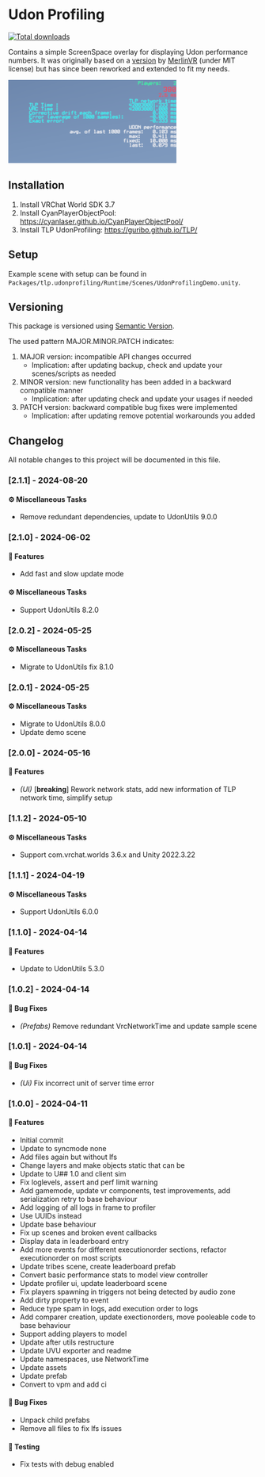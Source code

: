 # Udon Profiling

[![Total downloads](https://img.shields.io/github/downloads/Guribo/UdonProfiling/total?style=flat-square&logo=appveyor)](https://github.com/Guribo/UdonProfiling/releases)

Contains a simple ScreenSpace overlay for displaying Udon performance numbers.
It was originally based on a [version](https://gist.github.com/MerlinVR/2da80b29361588ddb556fd8d3f3f47b5) by [MerlinVR](https://github.com/merlinvr) (under MIT license) but has since been reworked and extended to fit my needs.

![Preview](.Readme/Preview.gif)

## Installation

1. Install VRChat World SDK 3.7
2. Install CyanPlayerObjectPool: https://cyanlaser.github.io/CyanPlayerObjectPool/
3. Install TLP UdonProfiling: https://guribo.github.io/TLP/

## Setup

Example scene with setup can be found in `Packages/tlp.udonprofiling/Runtime/Scenes/UdonProfilingDemo.unity`.
 
## Versioning

This package is versioned using [Semantic Version](https://semver.org/).

The used pattern MAJOR.MINOR.PATCH indicates: 

1. MAJOR version: incompatible API changes occurred
   - Implication: after updating backup, check and update your scenes/scripts as needed
2. MINOR version: new functionality has been added in a backward compatible manner
   - Implication: after updating check and update your usages if needed
3. PATCH version: backward compatible bug fixes were implemented
   - Implication: after updating remove potential workarounds you added

## Changelog

All notable changes to this project will be documented in this file.

### [2.1.1] - 2024-08-20

#### ⚙️ Miscellaneous Tasks

- Remove redundant dependencies, update to UdonUtils 9.0.0

### [2.1.0] - 2024-06-02

#### 🚀 Features

- Add fast and slow update mode

#### ⚙️ Miscellaneous Tasks

- Support UdonUtils 8.2.0

### [2.0.2] - 2024-05-25

#### ⚙️ Miscellaneous Tasks

- Migrate to UdonUtils fix 8.1.0

### [2.0.1] - 2024-05-25

#### ⚙️ Miscellaneous Tasks

- Migrate to UdonUtils 8.0.0
- Update demo scene

### [2.0.0] - 2024-05-16

#### 🚀 Features

- *(UI)* [**breaking**] Rework network stats, add new information of TLP network time, simplify setup

### [1.1.2] - 2024-05-10

#### ⚙️ Miscellaneous Tasks

- Support com.vrchat.worlds 3.6.x and Unity 2022.3.22

### [1.1.1] - 2024-04-19

#### ⚙️ Miscellaneous Tasks

- Support UdonUtils 6.0.0

### [1.1.0] - 2024-04-14

#### 🚀 Features

- Update to UdonUtils 5.3.0

### [1.0.2] - 2024-04-14

#### 🐛 Bug Fixes

- *(Prefabs)* Remove redundant VrcNetworkTime and update sample scene

### [1.0.1] - 2024-04-14

#### 🐛 Bug Fixes

- *(Ui)* Fix incorrect unit of server time error

### [1.0.0] - 2024-04-11

#### 🚀 Features

- Initial commit
- Update to syncmode none
- Add files again but without lfs
- Change layers and make objects static that can be
- Update to U## 1.0 and client sim
- Fix loglevels, assert and perf limit warning
- Add gamemode, update vr components, test improvements, add serialization retry to base behaviour
- Add logging of all logs in frame to profiler
- Use UUIDs instead
- Update base behaviour
- Fix up scenes and broken event callbacks
- Display data in leaderboard entry
- Add more events for different executionorder sections, refactor executionorder on most scripts
- Update tribes scene, create leaderboard prefab
- Convert basic performance stats to model view controller
- Update profiler ui, update leaderboard scene
- Fix players spawning in triggers not being detected by audio zone
- Add dirty property to event
- Reduce type spam in logs, add execution order to logs
- Add comparer creation, update exectionorders, move pooleable code to base behaviour
- Support adding players to model
- Update after utils restructure
- Update UVU exporter and readme
- Update namespaces, use NetworkTime
- Update assets
- Update prefab
- Convert to vpm and add ci

#### 🐛 Bug Fixes

- Unpack child prefabs
- Remove all files to fix lfs issues

#### 🧪 Testing

- Fix tests with debug enabled

<!-- generated by git-cliff -->
